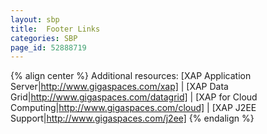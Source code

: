 ```yaml
---
layout: sbp
title:  Footer Links
categories: SBP
page_id: 52888719
---
```


{% align center %}
Additional resources: [XAP Application Server|http://www.gigaspaces.com/xap] | [XAP Data Grid|http://www.gigaspaces.com/datagrid] | [XAP for Cloud Computing|http://www.gigaspaces.com/cloud] | [XAP J2EE Support|http://www.gigaspaces.com/j2ee]
{% endalign %}